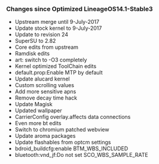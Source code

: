 ### Changes since Optimized LineageOS14.1-Stable3

* Upstream merge until 9-July-2017
* Update stock kernel to 9-July-2017
* Update to revision 24
* SuperSU to 2.82
* Core edits from upstream
* Ramdisk edits
* art: switch to -O3 completely
* Kernel optimized ToolChain edits
* default.prop:Enable MTP by default
* Update alucard kernel
* Custom scrolling values
* Add more sensitive apns 
* Remove decay time hack
* Update Magisk
* Updated wallpaper
* CarrierConfig overlay.affects data connections
* Even more bt edits
* Switch to chromium patched webview
* Update aroma packages
* Update flashables from optcm settings
* bdroid_buildcfg:enable BTM_WBS_INCLUDED
* bluetooth:vnd_jf:Do not set SCO_WBS_SAMPLE_RATE 